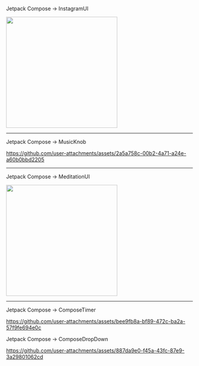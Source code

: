 Jetpack Compose -> InstagramUI

<img src="https://github.com/user-attachments/assets/49ce017d-31bc-468f-95e5-3c3d7c0d5dba" width="300">


--------------------------------------------------

Jetpack Compose -> MusicKnob

https://github.com/user-attachments/assets/2a5a758c-00b2-4a71-a24e-a60b0bbd2205

------------------------------------------

Jetpack Compose -> MeditationUI

<img src="https://github.com/user-attachments/assets/55c0160d-8274-4f40-af88-9fd2f6d68c7f" width="300">


---------------------------------------------

Jetpack Compose -> ComposeTimer

https://github.com/user-attachments/assets/bee9fb8a-bf89-472c-ba2a-57f9fe694e0c

Jetpack Compose -> ComposeDropDown

https://github.com/user-attachments/assets/887da9e0-f45a-43fc-87e9-3a29801062cd





